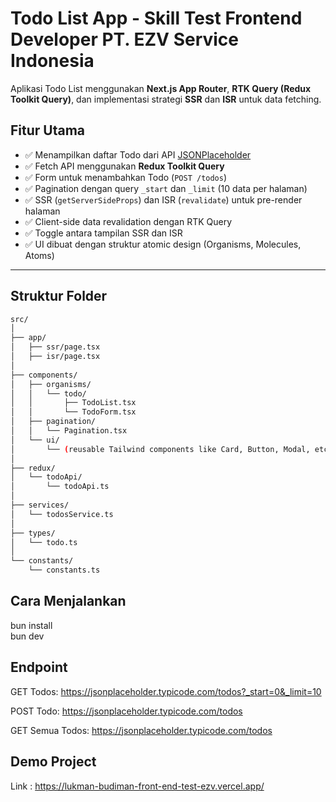 # Todo List App - Skill Test Frontend Developer PT. EZV Service Indonesia

Aplikasi Todo List menggunakan **Next.js App Router**, **RTK Query (Redux Toolkit Query)**, dan implementasi strategi **SSR** dan **ISR** untuk data fetching.

## Fitur Utama

- ✅ Menampilkan daftar Todo dari API [JSONPlaceholder](https://jsonplaceholder.typicode.com/todos)
- ✅ Fetch API menggunakan **Redux Toolkit Query**
- ✅ Form untuk menambahkan Todo (`POST /todos`)
- ✅ Pagination dengan query `_start` dan `_limit` (10 data per halaman)
- ✅ SSR (`getServerSideProps`) dan ISR (`revalidate`) untuk pre-render halaman
- ✅ Client-side data revalidation dengan RTK Query
- ✅ Toggle antara tampilan SSR dan ISR
- ✅ UI dibuat dengan struktur atomic design (Organisms, Molecules, Atoms)

---

## Struktur Folder

```bash
src/
│
├── app/
│   ├── ssr/page.tsx         
│   ├── isr/page.tsx        
│
├── components/
│   ├── organisms/
│   │   └── todo/
│   │       ├── TodoList.tsx
│   │       └── TodoForm.tsx
│   ├── pagination/
│   │   └── Pagination.tsx
│   └── ui/
│       └── (reusable Tailwind components like Card, Button, Modal, etc.)
│
├── redux/
│   └── todoApi/
│       └── todoApi.ts       
│
├── services/
│   └── todosService.ts     
│
├── types/
│   └── todo.ts              
│
└── constants/
    └── constants.ts         
```

## Cara Menjalankan 

bun install         
bun dev            


## Endpoint 
GET Todos: https://jsonplaceholder.typicode.com/todos?_start=0&_limit=10

POST Todo: https://jsonplaceholder.typicode.com/todos

GET Semua Todos: https://jsonplaceholder.typicode.com/todos

## Demo Project
Link : https://lukman-budiman-front-end-test-ezv.vercel.app/